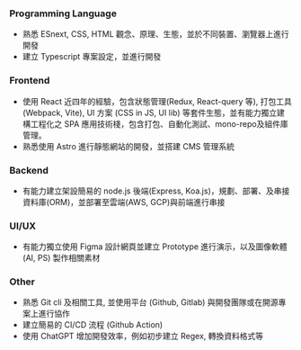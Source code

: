 ### Programming Language

- 熟悉 ESnext, CSS, HTML 觀念、原理、生態，並於不同裝置、瀏覽器上進行開發
- 建立 Typescript 專案設定，並進行開發

### Frontend

- 使用 React 近四年的經驗，包含狀態管理(Redux, React-query 等), 打包工具 (Webpack, Vite), UI 方案 (CSS in JS, UI lib) 等套件生態，並有能力獨立建構工程化之 SPA 應用技術棧，包含打包、自動化測試、mono-repo及組件庫管理。
- 熟悉使用 Astro 進行靜態網站的開發，並搭建 CMS 管理系統

### Backend

- 有能力建立架設簡易的 node.js 後端(Express, Koa.js)，規劃、部署、及串接資料庫(ORM)，並部署至雲端(AWS, GCP)與前端進行串接

### UI/UX

- 有能力獨立使用 Figma 設計網頁並建立 Prototype 進行演示，以及圖像軟體 (AI, PS) 製作相關素材

### Other

- 熟悉 Git cli 及相關工具, 並使用平台 (Github, Gitlab) 與開發團隊或在開源專案上進行協作
- 建立簡易的 CI/CD 流程 (Github Action)
- 使用 ChatGPT 增加開發效率，例如初步建立 Regex, 轉換資料格式等
